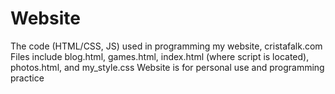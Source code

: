 # Website
The code (HTML/CSS, JS) used in programming my website, cristafalk.com
Files include blog.html, games.html, index.html (where script is located), photos.html, and my_style.css
Website is for personal use and programming practice
